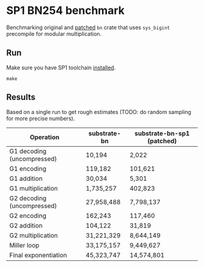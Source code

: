 # SP1 BN254 benchmark

Benchmarking original and [patched](https://github.com/m-kus/substrate-bn-sp1) `bn` crate that uses `sys_bigint` precompile for modular multiplication.  

## Run

Make sure you have SP1 toolchain [installed](https://succinctlabs.github.io/sp1/getting-started/install.html).

```
make
```

## Results

Based on a single run to get rough estimates (TODO: do random sampling for more precise numbers).

| Operation | substrate-bn | substrate-bn-sp1 (patched) |
| - | - | - |
| G1 decoding (uncompressed) | 10,194 | 2,022 |
| G1 encoding | 119,182 | 101,621 |
| G1 addition | 30,034 | 5,301 |
| G1 multiplication | 1,735,257 |  402,823 |
| G2 decoding (uncompressed) | 27,958,488 | 7,798,137 |
| G2 encoding | 162,243 | 117,460 |
| G2 addition | 104,122 | 31,819 |
| G2 multiplication | 31,221,329 | 8,644,149 |
| Miller loop | 33,175,157 | 9,449,627 |
| Final exponentiation | 45,323,747 | 14,574,801 |
